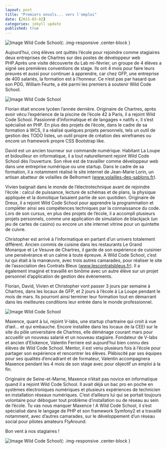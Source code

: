 ```yaml
---
layout: post
title: "Premiers envols... vers l'emploi"
date: {2015-03-02}
categories: jekyll update
published: true
---
```


![Image Wild Code School](http://wildcodeschool.fr/wp-content/uploads/2015/03/stagiaires-GFP-1024x768.jpg){: .img-responsive .center-block }

Aujourd’hui, cinq élèves ont quittés l’école pour rejoindre comme stagiaires deux entreprises de Chartres sur des postes de développeur web PHP.Après une visite découverte du Lab mi-février, un groupe de 4 élèves a signé ses premières conventions de stage. Ils ont 4 mois pour faire leurs preuves et aussi pour continuer à apprendre, car chez GFP, une entreprise de 400 salariés, la formation est à l’honneur. Ce n’est pas par hasard que son PDG, William Feurte, a été parmi les premiers à soutenir Wild Code School.

![Image Wild Code School](http://wildcodeschool.fr/wp-content/uploads/2015/03/gfp.png)

Florian était encore lycéen l’année dernière. Originaire de Chartres, après avoir vécu l’expérience de la piscine de l’école 42 à Paris, il a rejoint Wild Code School. Passionné d’informatique et de langages « natifs », il s’est spécialisé en PHP. En plus des projets de l’école, dans le cadre de sa formation à WCS, il a réalisé quelques projets personnels, tels un outil de gestion des TODO listes, un outil propre de création des wireframes ou encore un framework propre CSS Bootstrap like.

David est un ancien tourneur sur commande numérique. Habitant La Loupe et bidouilleur en informatique, il a tout naturellement rejoint Wild Code School dès l’ouverture. Son rêve est de travailler comme développeur web dans une entreprise numérique ou une startup. Dans le cadre de sa formation, il a notamment réalisé le site internet de Jean-Marie Lorin, un artisan abatteur de volailles de Belhomert (www.volailles-des-sablons.fr).

Vivien baignait dans le monde de l’électrotechnique avant de rejoindre l’école : calcul de puissance, lecture de schémas et de plans, la physique appliquée et la domotique faisaient partie de son quotidien. Originaire de Dreux, il a rejoint Wild Code School pour apprendre la programmation et compléter ainsi ses compétences techniques par la connaissance du code. Lors de son cursus, en plus des projets de l’école, il a accompli plusieurs projets personnels, comme une application de simulation de blackjack (un jeu de cartes de casino) ou encore un site internet vitrine pour un quintette de cuivre.

Christopher est arrivé à l’informatique en partant d’un univers totalement différent. Ancien commis de cuisine dans les restaurants Le Grand Monarque et Le Vesuve de Chartres, il garde de son expérience de cuisinier une persévérance et un calme à toute épreuve. A Wild Code School, c’est lui qui était à la manœuvre, avec trois autres camarades, pour réaliser le site de l’association des Contrats Bleus (www.lescontratsbleus.fr). Il a également imaginé et travaillé en binôme avec un autre élève sur un projet personnel d’application de gestion des évènements.

Florian, David, Vivien et Christopher vont passer 3 jours par semaine à Chartres, dans les locaux de GFP, et 2 jours à l’école à La Loupe pendant le mois de mars. Ils pourront ainsi terminer leur formation tout en démarrant dans les meilleures conditions leur entrée dans le monde professionnel.


![Image Wild Code School](http://wildcodeschool.fr/wp-content/uploads/2015/03/vlabs_logoblc300.png)

Maxence, quant à lui, rejoint V-labs, une startup chartraine qui croit à vue d’œil… et qui embauche. Encore installée dans les locaux de la CEEI sur le site du pôle universitaire de Chartres, elle déménage courant mars pour accueillir un nouveau salarié et un nouveau stagiaire. Fondateur de V-labs et ancien d’Elokence, Valentin Ferriere est aujourd’hui bien connu des élèves de Wild Code School. Mentor, il est venu plusieurs fois à l’école pour partager son expérience et rencontrer les élèves. Plébiscité par ses équipes pour ses qualités d’encadrant et de formateur, Valentin accompagnera Maxence pendant les 4 mois de son stage avec pour objectif un emploi à la fin.

Originaire de Seine-et-Marne, Maxence n’était pas novice en informatique quand il a rejoint Wild Code School. Il avait déjà un bac pro en poche en systèmes électroniques numériques et plusieurs expériences de technicien en installation réseaux numériques. C’est d’ailleurs lui qui se portait toujours volontaire pour déboguer tout problème d’installation ou de réseau au sein de l’école. Tu vas nous manquer Maxence ! A Wild Code School, il s’est spécialisé dans le langage de PHP et son framework Symfony2 et a travaillé notamment, avec d’autres camarades, sur le développement d’un réseau social pour pilotes amateurs FlyAround.

Bon vent à nos stagiaires !

![Image Wild Code School](http://wildcodeschool.fr/wp-content/uploads/2015/03/stagiaire_GFP_2.jpg){: .img-responsive .center-block }

